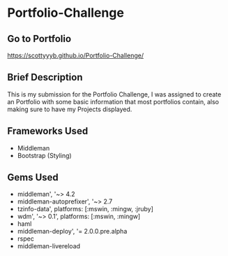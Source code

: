 # Portfolio-Challenge

## Go to Portfolio
https://scottyyyb.github.io/Portfolio-Challenge/

## Brief Description
This is my submission for the Portfolio Challenge, I was assigned to create an Portfolio with some basic information that most portfolios contain, also making sure to have my Projects displayed.

## Frameworks Used
* Middleman
* Bootstrap (Styling)

## Gems Used
* middleman', '~> 4.2
* middleman-autoprefixer', '~> 2.7
* tzinfo-data', platforms: [:mswin, :mingw, :jruby]
* wdm', '~> 0.1', platforms: [:mswin, :mingw]
* haml
* middleman-deploy', '= 2.0.0.pre.alpha
* rspec
* middleman-livereload
